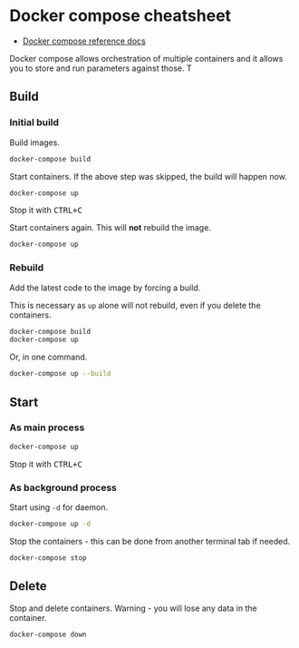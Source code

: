 # Docker compose cheatsheet

- [Docker compose reference docs](https://docs.docker.com/compose/reference/overview/)

Docker compose allows orchestration of multiple containers and it allows you to store and run parameters against those. T

## Build

### Initial build

Build images.

```sh
docker-compose build
```

Start containers. If the above step was skipped, the build will happen now.

```sh
docker-compose up
```

Stop it with <kbd>CTRL+C</kbd>

Start containers again. This will **not** rebuild the image.

```sh
docker-compose up
```

### Rebuild

Add the latest code to the image by forcing a build.

This is necessary as `up` alone will not rebuild, even if you delete the containers.

```sh
docker-compose build
docker-compose up
```

Or, in one command.

```sh
docker-compose up --build
```

## Start

### As main process

```sh
docker-compose up
```

Stop it with <kbd>CTRL+C</kbd>


### As background process

Start using `-d` for daemon.

```sh
docker-compose up -d
```

Stop the containers - this can be done from another terminal tab if needed.

```sh
docker-compose stop
```


## Delete

Stop and delete containers. Warning - you will lose any data in the container.

```sh
docker-compose down
```

<!--stackedit_data:
eyJoaXN0b3J5IjpbLTQ3NDk2OTQxLC03MDI3NjMyNDgsLTE5OD
kyNzA1NTldfQ==
-->